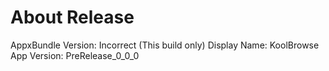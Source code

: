 # About Release
AppxBundle Version: Incorrect (This build only)
Display Name: KoolBrowse
App Version: PreRelease_0_0_0

